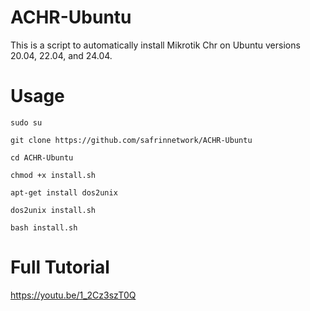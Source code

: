 # ACHR-Ubuntu
This is a script to automatically install Mikrotik Chr on Ubuntu versions 20.04, 22.04, and 24.04.

# Usage
```
sudo su
```
```
git clone https://github.com/safrinnetwork/ACHR-Ubuntu
```
```
cd ACHR-Ubuntu
```
```
chmod +x install.sh
```
```
apt-get install dos2unix
```
```
dos2unix install.sh
```
```
bash install.sh
```
# Full Tutorial
https://youtu.be/1_2Cz3szT0Q
  
